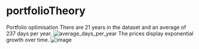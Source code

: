 # portfolioTheory
Portfolio optimisation
There are 21 years in the dataset and an average of 237 days per year.
![average_days_per_year](https://user-images.githubusercontent.com/65450101/222821097-996b088a-305a-495a-ac4a-000350c51e13.png)
The prices display exponential growth over time.
![image](https://user-images.githubusercontent.com/65450101/222821205-32742b6c-cbc2-4c3b-b460-48447e8087c1.png)

